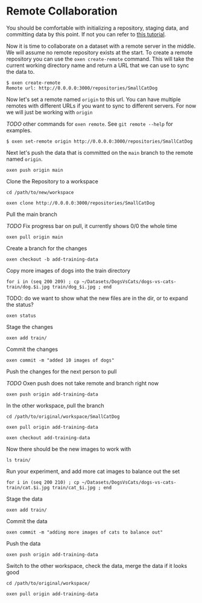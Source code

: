 # Remote Collaboration

You should be comfortable with initializing a repository, staging data, and committing data by this point. If not you can refer to [this tutorial](1_InitAndCommit.md).

Now it is time to collaborate on a dataset with a remote server in the middle. We will assume no remote repository exists at the start. To create a remote repository you can use the `oxen create-remote` command. This will take the current working directory name and return a URL that we can use to sync the data to.

```shell
$ oxen create-remote
Remote url: http://0.0.0.0:3000/repositories/SmallCatDog
```

Now let's set a remote named `origin` to this url. You can have multiple remotes with different URLs if you want to sync to different servers. For now we will just be working with `origin`

*TODO* other commands for `oxen remote`. See `git remote --help` for examples.

```shell
$ oxen set-remote origin http://0.0.0.0:3000/repositories/SmallCatDog
```

Next let's push the data that is committed on the `main` branch to the remote named `origin`.

```shell
oxen push origin main
```

Clone the Repository to a workspace

`cd /path/to/new/workspace`

`oxen clone http://0.0.0.0:3000/repositories/SmallCatDog`

Pull the main branch

*TODO* Fix progress bar on pull, it currently shows 0/0 the whole time

`oxen pull origin main`

Create a branch for the changes

`oxen checkout -b add-training-data`

Copy more images of dogs into the train directory

`for i in (seq 200 209) ; cp ~/Datasets/DogsVsCats/dogs-vs-cats-train/dog.$i.jpg train/dog_$i.jpg ; end`

TODO: do we want to show what the new files are in the dir, or to expand the status?

`oxen status`

Stage the changes

`oxen add train/`

Commit the changes

`oxen commit -m "added 10 images of dogs"`

Push the changes for the next person to pull

*TODO* Oxen push does not take remote and branch right now

`oxen push origin add-training-data`

In the other workspace, pull the branch

`cd /path/to/original/workspace/SmallCatDog`

`oxen pull origin add-training-data`

`oxen checkout add-training-data`

Now there should be the new images to work with

`ls train/`

Run your experiment, and add more cat images to balance out the set

`for i in (seq 200 210) ; cp ~/Datasets/DogsVsCats/dogs-vs-cats-train/cat.$i.jpg train/cat_$i.jpg ; end`

Stage the data

`oxen add train/`

Commit the data

`oxen commit -m "adding more images of cats to balance out"`

Push the data

`oxen push origin add-training-data`

Switch to the other workspace, check the data, merge the data if it looks good

`cd /path/to/original/workspace/`

`oxen pull origin add-training-data`

